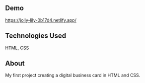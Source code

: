 ## Demo

https://jolly-lily-0b17d4.netlify.app/

## Technologies Used

HTML, CSS

## About

My first project creating a digital business card in HTML and CSS.
